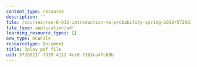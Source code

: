 ```yaml
---
content_type: resource
description: ''
file: /courses/res-6-012-introduction-to-probability-spring-2018/5720821f7d3941124cc071b3ca47cb9b_8odFouBR2wE.pdf
file_type: application/pdf
learning_resource_types: []
ocw_type: OCWFile
resourcetype: Document
title: 3play pdf file
uid: 5720821f-7d39-4112-4cc0-71b3ca47cb9b
---
```

